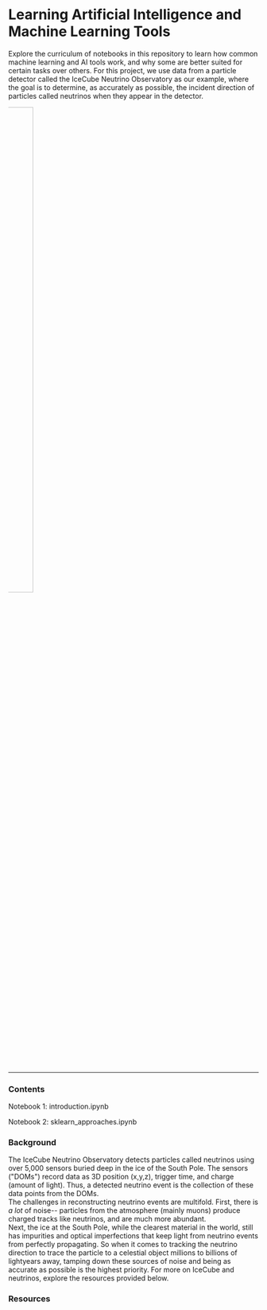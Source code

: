 # Learning Artificial Intelligence and Machine Learning Tools 

Explore the curriculum of notebooks in this repository to learn how common machine learning and AI tools work, and why some are better suited for certain tasks over others.  For this project, we use data from a particle detector called the IceCube Neutrino Observatory as our example, where the goal is to determine, as accurately as possible, the incident direction of particles called neutrinos when they appear in the detector.

<!-- ![](https://github.com/329gkp/IceCube_AI_Exploration/blob/main/Graphics/72_rotation.gif) -->
<!-- <img src="https://github.com/329gkp/IceCube_AI_Exploration/blob/main/Graphics/72_rotation.gif" width="50%" height="50%"/> -->
<div style="overflow: hidden;">
  <img src="https://github.com/329gkp/IceCube_AI_Exploration/blob/main/Graphics/72_rotation.gif" style="width: 50%; height: 50%; margin-left: -15%; margin-right: -15%; margin-bottom: -5%;">
</div>

---

### **Contents**

Notebook 1: introduction.ipynb

Notebook 2: sklearn_approaches.ipynb



### **Background**

The IceCube Neutrino Observatory detects particles called neutrinos using over 5,000 sensors buried deep
in the ice of the South Pole.  The sensors ("DOMs") record data as 3D position (x,y,z), trigger time, and charge
(amount of light).  Thus, a detected neutrino event is the collection of these data points from the DOMs.  
The challenges in reconstructing neutrino events are multifold.  First, there is *a lot* of noise-- particles
from the atmosphere (mainly muons) produce charged tracks like neutrinos, and are much more abundant.  
Next, the ice at the South Pole, while the clearest material in the world, still has impurities and optical
imperfections that keep light from neutrino events from perfectly propagating.  So when it comes to tracking the
neutrino direction to trace the particle to a celestial object millions to billions of lightyears away, tamping down these sources of noise and being as accurate as possible is the highest priority.  For more on IceCube and neutrinos, explore the resources provided below.

### **Resources**

